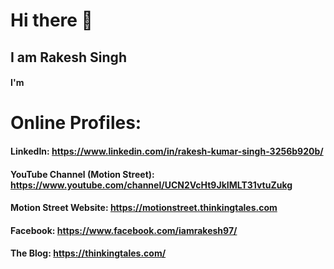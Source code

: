 # Hi there 👋

## I am Rakesh Singh

#### I'm 

# Online Profiles:
#### LinkedIn: https://www.linkedin.com/in/rakesh-kumar-singh-3256b920b/
#### YouTube Channel (Motion Street): https://www.youtube.com/channel/UCN2VcHt9JkIMLT31vtuZukg
#### Motion Street Website: https://motionstreet.thinkingtales.com
#### Facebook: https://www.facebook.com/iamrakesh97/
#### The Blog: https://thinkingtales.com/


<!--
**rakeshkali2020/rakeshkali2020** is a ✨ _special_ ✨ repository because its `README.md` (this file) appears on your GitHub profile.

Here are some ideas to get you started:

- 🔭 I’m currently working on ...
- 🌱 I’m currently learning ...
- 👯 I’m looking to collaborate on ...
- 🤔 I’m looking for help with ...
- 💬 Ask me about ...
- 📫 How to reach me: ...
- 😄 Pronouns: ...
- ⚡ Fun fact: ...
-->
